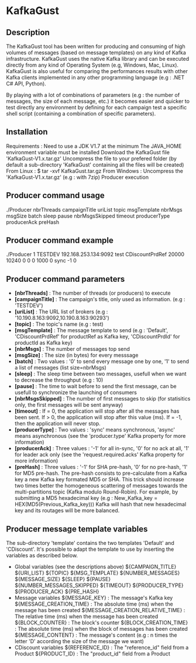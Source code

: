 # KafkaGust

## Description
The KafkaGust tool has been written for producing and consuming of high volumes of messages (based on message templates) on any kind of Kafka infrastructure.
KafkaGust uses the native Kafka library and can be executed directly from any kind of Operating System (e.g, Windows, Mac, Linux).
KafkaGust is also useful for comparing the performances results with other Kafka clients implemented in any other programming language (e.g : .NET C# API, Python).

By playing with a lot of combinations of parameters (e.g : the number of messages, the size of each message, etc.) it becomes easier and quicker to test directly any environment by defining for each campaign test a specific shell script (containing a combination of specific parameters).

## Installation
Requirements :
Need to use a JDK V1.7 at the minimum
The JAVA_HOME environment variable must be installed
Download the KafkaGust file 'KafkaGust-V1.x.tar.gz'
Uncompress the file to your prefered folder (by default a sub-directory 'KafkaGust' containing all the files will be created)
From Linux : $ tar -xvf KafkaGust.tar.gz
From Windows : Uncompress the 'KafkaGust-V1.x.tar.gz' (e.g : with 7zip)
Producer execution

## Producer command usage
./Producer nbrThreads campaignTitle uriList topic msgTemplate nbrMsgs msgSize batch sleep pause nbrMsgsSkipped timeout producerType producerAck preHash

## Producer command example
./Producer 1 TESTDEV 192.168.253.134:9092 test CDiscountPrdRef 20000 10240 0 0 0 1000 0 sync -1 0

## Producer command parameters
* **[nbrThreads]** : The number of threads (or producers) to execute
* **[campaignTitle]** : The campaign's title, only used as information. (e.g : 'TESTDEV')
* **[uriList]** : The URL list of brokers (e.g : '10.190.8.163:9092,10.190.8.163:90293')
* **[topic]** : The topic's name (e.g : test)
* **[msgTemplate]** : The message template to send (e.g : 'Default', 'CDiscountPrdRef' for productRef as Kafka key, 'CDiscountPrdId' for productId as Kafka key)
* **[nbrMsgs]** : The number of messages top send
* **[msgSize]** : The size (in bytes) for every messsage
* **[batch]** : Two values : '0' to send every message one by one, '1' to send a list of messages (list size=nbrMsgs)
* **[sleep]** : The sleep time between two messages, usefull when we want to decrease the throughput (e.g : 10)
* **[pause]** : The time to wait before to send the first message, can be usefull to synchronize the launching of consumers
* **[nbrMsgsSkipped]** : The number of first messages to skip (for statisitics only, the first messages will be sent anyway)
* **[timeout]** : If = 0, the application will stop after all the messages has been sent. If > 0, the application will stop after this value (ms). If = -1, then the application will never stop.
* **[producerType]** : Two values : 'sync' means synchronous, 'async' means asynchronous (see the 'producer.type' Kafka property for more information)
* **[producerAck]** : Three values : '-1' for all in-sync, '0' for no ack at all, '1' for leader ack only (see the 'request.required.acks' Kafka property for more information)
* **[preHash]** : Three values : '-1' for SHA pre-hash, '0' for no pre-hash, '1' for MD5 pre-hash.
The pre-hash consists to pre-calculate from a Kafka key a new Kafka key formated MD5 or SHA.
This trick should increase two times better the homogeneous scattering of messages towards the multi-partitions topic (Kafka modulo Round-Robin).
For example, by submitting a MD5 hexadecimal key (e.g : New_Kafka_key = HEX(MD5(Previous_Kafka_key)))
Kafka will hash that new hexadecimal key and its routages will be more balanced.

## Producer message template variables
The sub-directory 'template' contains the two templates 'Default' and 'CDiscount'.
It's possible to adapt the template to use by inserting the variables as described below.
* Global variables (see the descriptions above)
${CAMPAIGN_TITLE}
${URI_LIST}
${TOPIC}
${MSG_TEMPLATE}
${NUMBER_MESSAGES}
${MESSAGE_SIZE}
${SLEEP}
${PAUSE}
${NUMBER_MESSAGES_SKIPPED}
${TIMEOUT}
${PRODUCER_TYPE}
${PRODUCER_ACK}
${PRE_HASH}
* Message variables 
${MESSAGE_KEY} : The message's Kafka key
${MESSAGE_CREATION_TIME} : The absolute time (ms) when the message has been created
${MESSAGE_CREATION_RELATIVE_TIME} : The relative time (ms) when the message has been created
${BLOCK_COUNTER} : The block's counter
${BLOCK_CREATION_TIME} : The absolute time (ms) when the block of messages has been created
${MESSAGE_CONTENT} : The message's content (e.g : n times the letter 'D' according the size of the message we want)
* CDiscount variables 
${REFERENCE_ID} : The "reference_id" field from a Product
${PRODUCT_ID} : The "product_id" field from a Product
